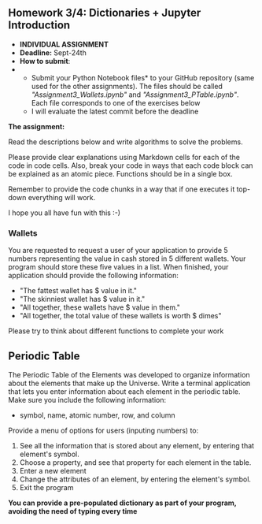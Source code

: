 ## Homework 3/4: Dictionaries + Jupyter Introduction

* **INDIVIDUAL ASSIGNMENT**
* **Deadline:** Sept-24th
* **How to submit**:  
* - Submit your Python Notebook files* to your GitHub repository (same used for the other assignments). The files should be called *"Assignment3_Wallets.ipynb"* and *"Assignment3_PTable.ipynb"*. Each file corresponds to one of the exercises below
  - I will evaluate the latest commit before the deadline

**The assignment:**

Read the descriptions below and write algorithms to solve the problems. 

Please provide clear explanations using Markdown cells for each of the code in code cells. Also, break your code in ways that each code block can be explained as an atomic piece. Functions should be in a single box. 

Remember to provide the code chunks in a way that if one executes it top-down everything will work.

I hope you all have fun with this :-)


### Wallets

You are requested to request a user of your application to provide 5 numbers representing the value in cash stored in 5 different wallets.
Your program should store these five values in a list.
When finished, your application should provide the following information:
* "The fattest wallet has $ value in it."
* "The skinniest wallet has $ value in it."
* "All together, these wallets have $ value in them."
* "All together, the total value of these wallets is worth $ dimes"

Please try to think about different functions to complete your work

## Periodic Table 

The Periodic Table of the Elements was developed to organize information about the elements that make up the Universe.
Write a terminal application that lets you enter information about each element in the periodic table.
Make sure you include the following information:
* symbol, name, atomic number, row, and column

Provide a menu of options for users (inputing numbers) to:
1. See all the information that is stored about any element, by entering that element's symbol.
2. Choose a property, and see that property for each element in the table.
3. Enter a new element
4. Change the attributes of an element, by entering the element's symbol.
5. Exit the program

**You can provide a pre-populated dictionary as part of your program, avoiding the need of typing every time**
